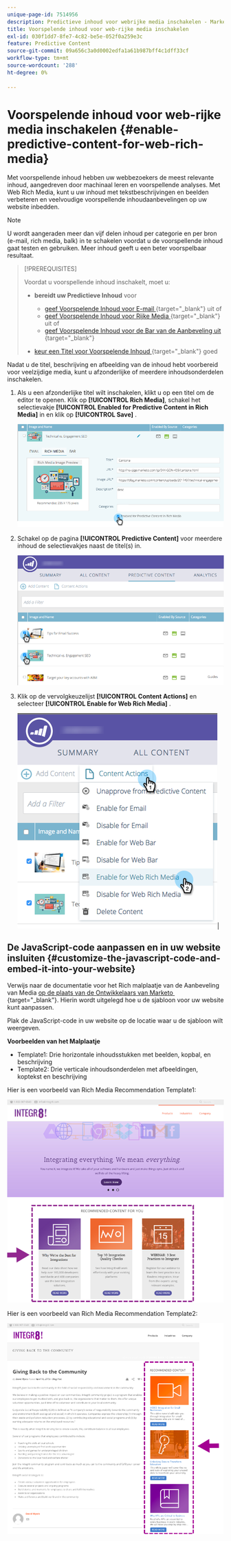 ```yaml
---
unique-page-id: 7514956
description: Predictieve inhoud voor webrijke media inschakelen - Marketo Docs - Productdocumentatie
title: Voorspelende inhoud voor web-rijke media inschakelen
exl-id: 030f1dd7-8fe7-4c82-be5e-052f0a259e3c
feature: Predictive Content
source-git-commit: 09a656c3a0d0002edfa1a61b987bff4c1dff33cf
workflow-type: tm+mt
source-wordcount: '288'
ht-degree: 0%

---
```


# Voorspelende inhoud voor web-rijke media inschakelen {#enable-predictive-content-for-web-rich-media}

Met voorspellende inhoud hebben uw webbezoekers de meest relevante inhoud, aangedreven door machinaal leren en voorspellende analyses. Met Web Rich Media, kunt u uw inhoud met tekstbeschrijvingen en beelden verbeteren en veelvoudige voorspellende inhoudaanbevelingen op uw website inbedden.

>[!NOTE]
>
>U wordt aangeraden meer dan vijf delen inhoud per categorie en per bron (e-mail, rich media, balk) in te schakelen voordat u de voorspellende inhoud gaat testen en gebruiken. Meer inhoud geeft u een beter voorspelbaar resultaat.

>[!PREREQUISITES]
>
>Voordat u voorspellende inhoud inschakelt, moet u:
>
>* **bereidt uw Predictieve Inhoud** voor
>
>   * [&#x200B; geef Voorspelende Inhoud voor E-mail &#x200B;](/help/marketo/product-docs/predictive-content/working-with-predictive-content/edit-predictive-content-for-emails.md){target="_blank"} uit of
>   * [&#x200B; geef Voorspelende Inhoud voor Rijke Media &#x200B;](/help/marketo/product-docs/predictive-content/working-with-predictive-content/edit-predictive-content-for-rich-media.md){target="_blank"} uit of
>   * [&#x200B; geef Voorspelende Inhoud voor de Bar van de Aanbeveling uit &#x200B;](/help/marketo/product-docs/predictive-content/working-with-predictive-content/edit-predictive-content-for-the-recommendation-bar.md){target="_blank"}
>
>* [&#x200B; keur een Titel voor Voorspelende Inhoud &#x200B;](/help/marketo/product-docs/predictive-content/working-with-all-content/approve-a-title-for-predictive-content.md){target="_blank"} goed

Nadat u de titel, beschrijving en afbeelding van de inhoud hebt voorbereid voor veelzijdige media, kunt u afzonderlijke of meerdere inhoudsonderdelen inschakelen.

1. Als u een afzonderlijke titel wilt inschakelen, klikt u op een titel om de editor te openen. Klik op **[!UICONTROL Rich Media]**, schakel het selectievakje **[!UICONTROL Enabled for Predictive Content in Rich Media]** in en klik op **[!UICONTROL Save]** .

   ![](assets/image2017-10-3-9-3a50-3a29.png)

1. Schakel op de pagina **[!UICONTROL Predictive Content]** voor meerdere inhoud de selectievakjes naast de titel(s) in.

   ![](assets/image2017-10-3-10-3a0-3a42.png)

1. Klik op de vervolgkeuzelijst **[!UICONTROL Content Actions]** en selecteer **[!UICONTROL Enable for Web Rich Media]** .

   ![](assets/image2017-10-3-10-3a2-3a6.png)|

## De JavaScript-code aanpassen en in uw website insluiten  {#customize-the-javascript-code-and-embed-it-into-your-website}

Verwijs naar de documentatie voor het Rich malplaatje van de Aanbeveling van Media [&#x200B; op de plaats van de Ontwikkelaars van Marketo &#x200B;](https://experienceleague.adobe.com/nl/docs/marketo-developer/marketo/javascriptapi/rich-media-recommendation){target="_blank"}. Hierin wordt uitgelegd hoe u de sjabloon voor uw website kunt aanpassen.

Plak de JavaScript-code in uw website op de locatie waar u de sjabloon wilt weergeven.

**Voorbeelden van het Malplaatje**

* Template1: Drie horizontale inhoudsstukken met beelden, kopbal, en beschrijving
* Template2: Drie verticale inhoudsonderdelen met afbeeldingen, koptekst en beschrijving

Hier is een voorbeeld van Rich Media Recommendation Template1:

![](assets/image2015-6-1-17-3a8-3a33.png)

Hier is een voorbeeld van Rich Media Recommendation Template2:

![](assets/image2015-12-20-10-3a35-3a12.png)
